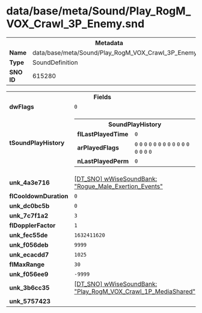 <h1>data/base/meta/Sound/Play_RogM_VOX_Crawl_3P_Enemy.snd</h1><table><tr><th colspan="100%">Metadata</th></tr><tr><td><b>Name</b></td><td>data/base/meta/Sound/Play_RogM_VOX_Crawl_3P_Enemy.snd</td></tr><tr><td><b>Type</b></td><td>SoundDefinition</td></tr><tr><td><b>SNO ID</b></td><td>615280</td></tr></table>

<table><tr><th colspan="100%">Fields</th></tr><tr><td><b>dwFlags</b></td><td><code>0</code></td></tr><tr><td><b>tSoundPlayHistory</b></td><td><table><tr><th colspan="100%">SoundPlayHistory</th></tr><tr><td><b>flLastPlayedTime</b></td><td><code>0</code></td></tr><tr><td><b>arPlayedFlags</b></td><td><code>0</code>
<code>0</code>
<code>0</code>
<code>0</code>
<code>0</code>
<code>0</code>
<code>0</code>
<code>0</code>
<code>0</code>
<code>0</code>
<code>0</code>
<code>0</code>
<code>0</code>
<code>0</code>
<code>0</code>
<code>0</code>
</td></tr><tr><td><b>nLastPlayedPerm</b></td><td><code>0</code></td></tr></table>

</td></tr><tr><td><b>unk_4a3e716</b></td><td><a href="..\wWiseSoundBank\Rogue_Male_Exertion_Events.wsb.md">[DT_SNO] wWiseSoundBank: "Rogue_Male_Exertion_Events"</a></td></tr><tr><td><b>flCooldownDuration</b></td><td><code>0</code></td></tr><tr><td><b>unk_dc0bc5b</b></td><td><code>0</code></td></tr><tr><td><b>unk_7c7f1a2</b></td><td><code>3</code></td></tr><tr><td><b>flDopplerFactor</b></td><td><code>1</code></td></tr><tr><td><b>unk_fec55de</b></td><td><code>1632411620</code></td></tr><tr><td><b>unk_f056deb</b></td><td><code>9999</code></td></tr><tr><td><b>unk_ecacdd7</b></td><td><code>1025</code></td></tr><tr><td><b>flMaxRange</b></td><td><code>30</code></td></tr><tr><td><b>unk_f056ee9</b></td><td><code>-9999</code></td></tr><tr><td><b>unk_3b6cc35</b></td><td><a href="..\wWiseSoundBank\Play_RogM_VOX_Crawl_1P_MediaShared.wsb.md">[DT_SNO] wWiseSoundBank: "Play_RogM_VOX_Crawl_1P_MediaShared"</a></td></tr><tr><td><b>unk_5757423</b></td><td></td></tr></table>

